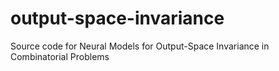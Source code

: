 # output-space-invariance
Source code for Neural Models for Output-Space Invariance in Combinatorial Problems
